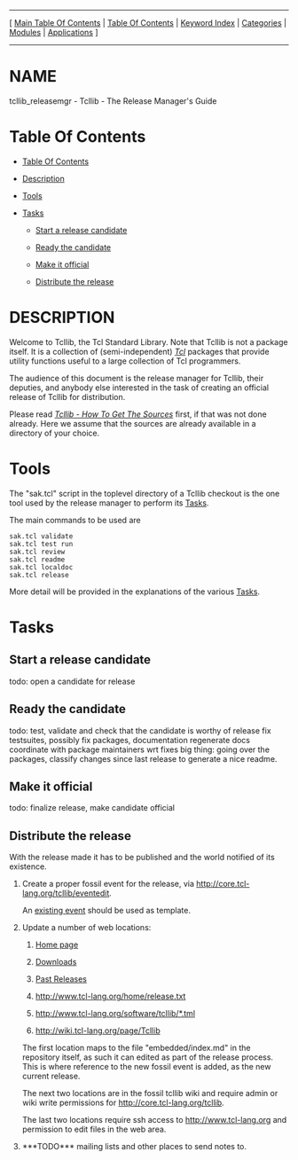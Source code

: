 
[//000000001]: # (tcllib\_releasemgr \- )
[//000000002]: # (Generated from file 'tcllib\_releasemgr\.man' by tcllib/doctools with format 'markdown')
[//000000003]: # (tcllib\_releasemgr\(n\) 1 tcllib "")

<hr> [ <a href="../../../toc.md">Main Table Of Contents</a> &#124; <a
href="../../toc.md">Table Of Contents</a> &#124; <a
href="../../../index.md">Keyword Index</a> &#124; <a
href="../../../toc0.md">Categories</a> &#124; <a
href="../../../toc1.md">Modules</a> &#124; <a
href="../../../toc2.md">Applications</a> ] <hr>

# NAME

tcllib\_releasemgr \- Tcllib \- The Release Manager's Guide

# <a name='toc'></a>Table Of Contents

  - [Table Of Contents](#toc)

  - [Description](#section1)

  - [Tools](#section2)

  - [Tasks](#section3)

      - [Start a release candidate](#subsection1)

      - [Ready the candidate](#subsection2)

      - [Make it official](#subsection3)

      - [Distribute the release](#subsection4)

# <a name='description'></a>DESCRIPTION

Welcome to Tcllib, the Tcl Standard Library\. Note that Tcllib is not a package
itself\. It is a collection of \(semi\-independent\)
*[Tcl](\.\./\.\./\.\./index\.md\#tcl)* packages that provide utility functions
useful to a large collection of Tcl programmers\.

The audience of this document is the release manager for Tcllib, their deputies,
and anybody else interested in the task of creating an official release of
Tcllib for distribution\.

Please read *[Tcllib \- How To Get The Sources](tcllib\_sources\.md)* first,
if that was not done already\. Here we assume that the sources are already
available in a directory of your choice\.

# <a name='section2'></a>Tools

The "sak\.tcl" script in the toplevel directory of a Tcllib checkout is the one
tool used by the release manager to perform its [Tasks](#section3)\.

The main commands to be used are

    sak.tcl validate
    sak.tcl test run
    sak.tcl review
    sak.tcl readme
    sak.tcl localdoc
    sak.tcl release

More detail will be provided in the explanations of the various
[Tasks](#section3)\.

# <a name='section3'></a>Tasks

## <a name='subsection1'></a>Start a release candidate

todo: open a candidate for release

## <a name='subsection2'></a>Ready the candidate

todo: test, validate and check that the candidate is worthy of release fix
testsuites, possibly fix packages, documentation regenerate docs coordinate with
package maintainers wrt fixes big thing: going over the packages, classify
changes since last release to generate a nice readme\.

## <a name='subsection3'></a>Make it official

todo: finalize release, make candidate official

## <a name='subsection4'></a>Distribute the release

With the release made it has to be published and the world notified of its
existence\.

  1. Create a proper fossil event for the release, via
     [http://core\.tcl\-lang\.org/tcllib/eventedit](http://core\.tcl\-lang\.org/tcllib/eventedit)\.

     An [existing
     event](http://core\.tcl\-lang\.org/tcllib/event/dac0ddcd2e990234143196b4dc438fe01e7b9817)
     should be used as template\.

  1. Update a number of web locations:

       1) [Home
          page](http://core\.tcl\-lang\.org/tcllib/doc/trunk/embedded/index\.md)

       1) [Downloads](http://core\.tcl\-lang\.org/tcllib/wiki?name=Downloads)

       1) [Past
          Releases](http://core\.tcl\-lang\.org/tcllib/wiki?name=Past\+Releases)

       1) [http://www\.tcl\-lang\.org/home/release\.txt](http://www\.tcl\-lang\.org/home/release\.txt)

       1) [http://www\.tcl\-lang\.org/software/tcllib/\*\.tml](http://www\.tcl\-lang\.org/software/tcllib/\*\.tml)

       1) [http://wiki\.tcl\-lang\.org/page/Tcllib](http://wiki\.tcl\-lang\.org/page/Tcllib)

     The first location maps to the file "embedded/index\.md" in the repository
     itself, as such it can edited as part of the release process\. This is where
     reference to the new fossil event is added, as the new current release\.

     The next two locations are in the fossil tcllib wiki and require admin or
     wiki write permissions for
     [http://core\.tcl\-lang\.org/tcllib](http://core\.tcl\-lang\.org/tcllib)\.

     The last two locations require ssh access to
     [http://www\.tcl\-lang\.org](http://www\.tcl\-lang\.org) and permission to
     edit files in the web area\.

  1. \*\*\*TODO\*\*\* mailing lists and other places to send notes to\.
